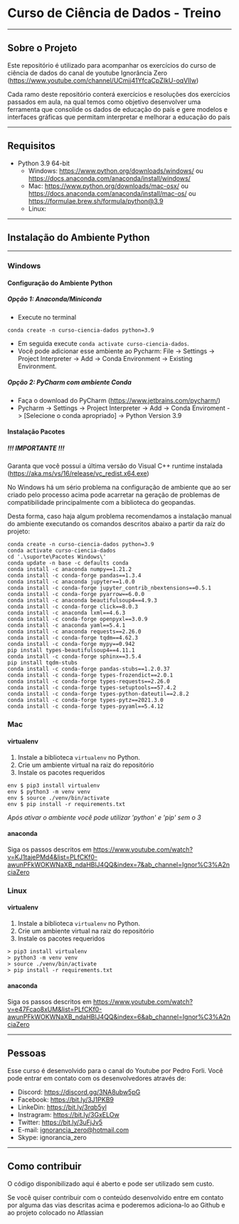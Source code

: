 # Curso de Ciência de Dados - Treino

---
## Sobre o Projeto

Este repositório é utilizado para acompanhar os exercícios do curso de ciência de dados
do canal de youtube Ignorância Zero (https://www.youtube.com/channel/UCmjj41YfcaCpZIkU-oqVIIw)

Cada ramo deste repositório conterá exercícios e resoluções dos exercícios
passados em aula, na qual temos como objetivo desenvolver uma ferramenta que
consolide os dados de educação do país e gere modelos e interfaces gráficas
que permitam interpretar e melhorar a educação do país

---
## Requisitos
* Python 3.9 64-bit
  * Windows: https://www.python.org/downloads/windows/ ou https://docs.anaconda.com/anaconda/install/windows/
  * Mac: https://www.python.org/downloads/mac-osx/ ou https://docs.anaconda.com/anaconda/install/mac-os/ ou https://formulae.brew.sh/formula/python@3.9
  * Linux:
---
  
## Instalação do Ambiente Python

---
### Windows

#### Configuração do Ambiente Python

##### Opção 1: Anaconda/Miniconda
* Execute no terminal
```
conda create -n curso-ciencia-dados python=3.9
```
* Em seguida execute `conda activate curso-ciencia-dados`. 
* Você pode adicionar esse ambiente ao Pycharm:
File -> Settings -> Project Interpreter -> Add -> Conda Environment ->
Existing Environment.


##### Opção 2: PyCharm com ambiente Conda
* Faça o download do PyCharm (https://www.jetbrains.com/pycharm/)
* Pycharm -> Settings -> Project Interpreter -> Add -> Conda Enviroment
-> [Selecione o conda apropriado] -> Python Version 3.9

#### Instalação Pacotes

##### !!! IMPORTANTE !!! #####
Garanta que você possuí a última versão do Visual C++ runtime instalada 
(https://aka.ms/vs/16/release/vc_redist.x64.exe)

No Windows há um sério problema na configuração de ambiente
que ao ser criado pelo processo acima pode acarretar na geração
de problemas de compatibilidade principalmente com a biblioteca 
do geopandas. 

Desta forma, caso haja algum problema recomendamos a instalação 
manual do ambiente executando os comandos descritos abaixo a 
partir da raíz do projeto:
```
conda create -n curso-ciencia-dados python=3.9
conda activate curso-ciencia-dados
cd '.\suporte\Pacotes Windows\'
conda update -n base -c defaults conda
conda install -c anaconda numpy==1.21.2
conda install -c conda-forge pandas==1.3.4
conda install -c anaconda jupyter==1.0.0
conda install -c conda-forge jupyter_contrib_nbextensions==0.5.1
conda install -c conda-forge pyarrow==6.0.0
conda install -c anaconda beautifulsoup4==4.9.3
conda install -c conda-forge click==8.0.3
conda install -c anaconda lxml==4.6.3
conda install -c conda-forge openpyxl==3.0.9
conda install -c anaconda yaml==5.4.1
conda install -c anaconda requests==2.26.0
conda install -c conda-forge tqdm==4.62.3
conda install -c conda-forge mypy==0.942
pip install types-beautifulsoup4==4.11.1
conda install -c conda-forge sphinx==3.5.4
pip install tqdm-stubs
conda install -c conda-forge pandas-stubs==1.2.0.37
conda install -c conda-forge types-frozendict==2.0.1
conda install -c conda-forge types-requests==2.26.0
conda install -c conda-forge types-setuptools==57.4.2
conda install -c conda-forge types-python-dateutil==2.8.2
conda install -c conda-forge types-pytz==2021.3.0
conda install -c conda-forge types-pyyaml==5.4.12
```

### Mac

#### virtualenv
1. Instale a biblioteca `virtualenv` no Python.
1. Crie um ambiente virtual na raiz do repositório
1. Instale os pacotes requeridos
```
env $ pip3 install virtualenv
env $ python3 -m venv venv
env $ source ./venv/bin/activate
env $ pip install -r requirements.txt
```
*Após ativar o ambiente você pode utilizar 'python' e 'pip' sem o 3*

#### anaconda
Siga os passos descritos em https://www.youtube.com/watch?v=KJ1tajePMd4&list=PLfCKf0-awunPFkWOKWNaXB_ndaHBlJ4QQ&index=7&ab_channel=Ignor%C3%A2nciaZero

### Linux

#### virtualenv
1. Instale a biblioteca `virtualenv` no Python.
1. Crie um ambiente virtual na raiz do repositório
1. Instale os pacotes requeridos
```
> pip3 install virtualenv
> python3 -m venv venv
> source ./venv/bin/activate
> pip install -r requirements.txt
```

#### anaconda
Siga os passos descritos em https://www.youtube.com/watch?v=e47Fcao8xUM&list=PLfCKf0-awunPFkWOKWNaXB_ndaHBlJ4QQ&index=6&ab_channel=Ignor%C3%A2nciaZero

---
  
## Pessoas
Esse curso é desenvolvido para o canal do Youtube por Pedro Forli.
Você pode entrar em contato com os desenvolvedores através de:
- Discord: https://discord.gg/3NA8ubw5pG
- Facebook: https://bit.ly/3J1PKB9
- LinkeDin: https://bit.ly/3rqb5yl
- Instragram: https://bit.ly/3GxELOw
- Twitter: https://bit.ly/3uFjJv5
- E-mail: ignorancia_zero@hotmail.com 
- Skype: ignorancia_zero

---

## Como contribuir
O código disponibilizado aqui é aberto e pode ser utilizado sem custo.

Se você quiser contribuir com o conteúdo desenvolvido entre em contato por
alguma das vias descritas acima e poderemos adiciona-lo ao Github e ao projeto
colocado no Atlassian